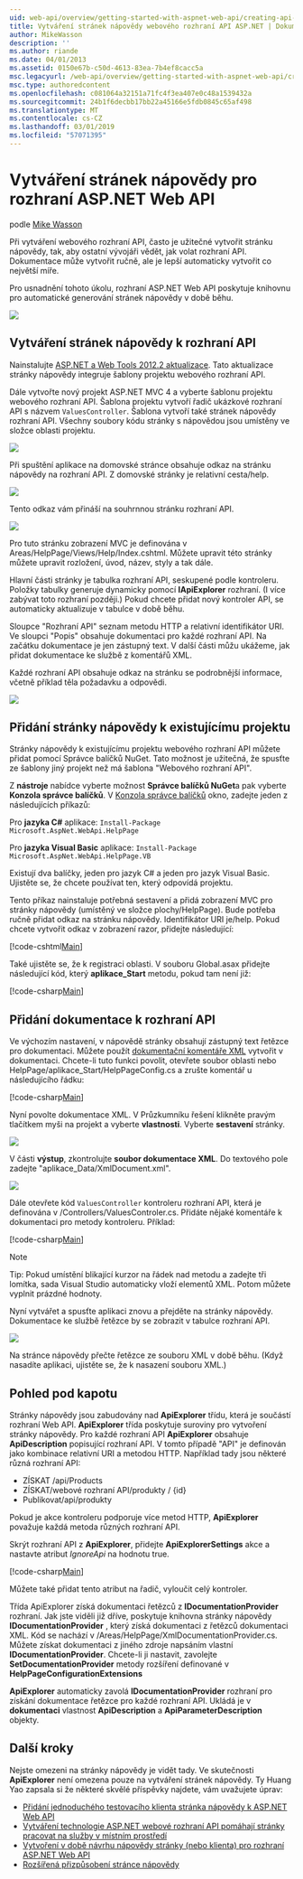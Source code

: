 ```yaml
---
uid: web-api/overview/getting-started-with-aspnet-web-api/creating-api-help-pages
title: Vytváření stránek nápovědy webového rozhraní API ASP.NET | Dokumentace Microsoftu
author: MikeWasson
description: ''
ms.author: riande
ms.date: 04/01/2013
ms.assetid: 0150e67b-c50d-4613-83ea-7b4ef8cacc5a
msc.legacyurl: /web-api/overview/getting-started-with-aspnet-web-api/creating-api-help-pages
msc.type: authoredcontent
ms.openlocfilehash: c081064a32151a71fc4f3ea407e0c48a1539432a
ms.sourcegitcommit: 24b1f6decbb17bb22a45166e5fdb0845c65af498
ms.translationtype: MT
ms.contentlocale: cs-CZ
ms.lasthandoff: 03/01/2019
ms.locfileid: "57071395"
---
```

<a name="creating-help-pages-for-aspnet-web-api"></a>Vytváření stránek nápovědy pro rozhraní ASP.NET Web API
====================
podle [Mike Wasson](https://github.com/MikeWasson)

Při vytváření webového rozhraní API, často je užitečné vytvořit stránku nápovědy, tak, aby ostatní vývojáři vědět, jak volat rozhraní API. Dokumentace může vytvořit ručně, ale je lepší automaticky vytvořit co největší míře.

Pro usnadnění tohoto úkolu, rozhraní ASP.NET Web API poskytuje knihovnu pro automatické generování stránek nápovědy v době běhu.

![](creating-api-help-pages/_static/image1.png)

## <a name="creating-api-help-pages"></a>Vytváření stránek nápovědy k rozhraní API

Nainstalujte [ASP.NET a Web Tools 2012.2 aktualizace](https://go.microsoft.com/fwlink/?LinkId=282650). Tato aktualizace stránky nápovědy integruje šablony projektu webového rozhraní API.

Dále vytvořte nový projekt ASP.NET MVC 4 a vyberte šablonu projektu webového rozhraní API. Šablona projektu vytvoří řadič ukázkové rozhraní API s názvem `ValuesController`. Šablona vytvoří také stránek nápovědy rozhraní API. Všechny soubory kódu stránky s nápovědou jsou umístěny ve složce oblasti projektu.

![](creating-api-help-pages/_static/image2.png)

Při spuštění aplikace na domovské stránce obsahuje odkaz na stránku nápovědy na rozhraní API. Z domovské stránky je relativní cesta/help.

![](creating-api-help-pages/_static/image3.png)

Tento odkaz vám přináší na souhrnnou stránku rozhraní API.

![](creating-api-help-pages/_static/image4.png)

Pro tuto stránku zobrazení MVC je definována v Areas/HelpPage/Views/Help/Index.cshtml. Můžete upravit této stránky můžete upravit rozložení, úvod, název, styly a tak dále.

Hlavní části stránky je tabulka rozhraní API, seskupené podle kontroleru. Položky tabulky generuje dynamicky pomocí **IApiExplorer** rozhraní. (I více zabývat toto rozhraní později.) Pokud chcete přidat nový kontroler API, se automaticky aktualizuje v tabulce v době běhu.

Sloupce "Rozhraní API" seznam metodu HTTP a relativní identifikátor URI. Ve sloupci "Popis" obsahuje dokumentaci pro každé rozhraní API. Na začátku dokumentace je jen zástupný text. V další části můžu ukážeme, jak přidat dokumentace ke službě z komentářů XML.

Každé rozhraní API obsahuje odkaz na stránku se podrobnější informace, včetně příklad těla požadavku a odpovědi.

![](creating-api-help-pages/_static/image5.png)

## <a name="adding-help-pages-to-an-existing-project"></a>Přidání stránky nápovědy k existujícímu projektu

Stránky nápovědy k existujícímu projektu webového rozhraní API můžete přidat pomocí Správce balíčků NuGet. Tato možnost je užitečná, že spusťte ze šablony jiný projekt než má šablona "Webového rozhraní API".

Z **nástroje** nabídce vyberte možnost **Správce balíčků NuGet**a pak vyberte **Konzola správce balíčků**. V [Konzola správce balíčků](http://docs.nuget.org/docs/start-here/using-the-package-manager-console) okno, zadejte jeden z následujících příkazů:

Pro **jazyka C#** aplikace: `Install-Package Microsoft.AspNet.WebApi.HelpPage`

Pro **jazyka Visual Basic** aplikace: `Install-Package Microsoft.AspNet.WebApi.HelpPage.VB`

Existují dva balíčky, jeden pro jazyk C# a jeden pro jazyk Visual Basic. Ujistěte se, že chcete používat ten, který odpovídá projektu.

Tento příkaz nainstaluje potřebná sestavení a přidá zobrazení MVC pro stránky nápovědy (umístěný ve složce plochy/HelpPage). Bude potřeba ručně přidat odkaz na stránku nápovědy. Identifikátor URI je/help. Pokud chcete vytvořit odkaz v zobrazení razor, přidejte následující:

[!code-cshtml[Main](creating-api-help-pages/samples/sample1.cshtml)]

Také ujistěte se, že k registraci oblasti. V souboru Global.asax přidejte následující kód, který **aplikace\_Start** metodu, pokud tam není již:

[!code-csharp[Main](creating-api-help-pages/samples/sample2.cs?highlight=4)]

## <a name="adding-api-documentation"></a>Přidání dokumentace k rozhraní API

Ve výchozím nastavení, v nápovědě stránky obsahují zástupný text řetězce pro dokumentaci. Můžete použít [dokumentační komentáře XML](https://msdn.microsoft.com/library/b2s063f7.aspx) vytvořit v dokumentaci. Chcete-li tuto funkci povolit, otevřete soubor oblasti nebo HelpPage/aplikace\_Start/HelpPageConfig.cs a zrušte komentář u následujícího řádku:

[!code-csharp[Main](creating-api-help-pages/samples/sample3.cs)]

Nyní povolte dokumentace XML. V Průzkumníku řešení klikněte pravým tlačítkem myši na projekt a vyberte **vlastnosti**. Vyberte **sestavení** stránky.

![](creating-api-help-pages/_static/image6.png)

V části **výstup**, zkontrolujte **soubor dokumentace XML**. Do textového pole zadejte "aplikace\_Data/XmlDocument.xml".

![](creating-api-help-pages/_static/image7.png)

Dále otevřete kód `ValuesController` kontroleru rozhraní API, která je definována v /Controllers/ValuesControler.cs. Přidáte nějaké komentáře k dokumentaci pro metody kontroleru. Příklad:

[!code-csharp[Main](creating-api-help-pages/samples/sample4.cs)]

> [!NOTE]
> Tip: Pokud umístění blikající kurzor na řádek nad metodu a zadejte tři lomítka, sada Visual Studio automaticky vloží elementů XML. Potom můžete vyplnit prázdné hodnoty.


Nyní vytvářet a spusťte aplikaci znovu a přejděte na stránky nápovědy. Dokumentace ke službě řetězce by se zobrazit v tabulce rozhraní API.

![](creating-api-help-pages/_static/image8.png)

Na stránce nápovědy přečte řetězce ze souboru XML v době běhu. (Když nasadíte aplikaci, ujistěte se, že k nasazení souboru XML.)

## <a name="under-the-hood"></a>Pohled pod kapotu

Stránky nápovědy jsou zabudovány nad **ApiExplorer** třídu, která je součástí rozhraní Web API. **ApiExplorer** třída poskytuje suroviny pro vytvoření stránky nápovědy. Pro každé rozhraní API **ApiExplorer** obsahuje **ApiDescription** popisující rozhraní API. V tomto případě "API" je definován jako kombinace relativní URI a metodou HTTP. Například tady jsou některé různá rozhraní API:

- ZÍSKAT /api/Products
- ZÍSKAT/webové rozhraní API/produkty / {id}
- Publikovat/api/produkty

Pokud je akce kontroleru podporuje více metod HTTP, **ApiExplorer** považuje každá metoda různých rozhraní API.

Skrýt rozhraní API z **ApiExplorer**, přidejte **ApiExplorerSettings** akce a nastavte atribut *IgnoreApi* na hodnotu true.

[!code-csharp[Main](creating-api-help-pages/samples/sample5.cs)]

Můžete také přidat tento atribut na řadič, vyloučit celý kontroler.

Třída ApiExplorer získá dokumentaci řetězců z **IDocumentationProvider** rozhraní. Jak jste viděli již dříve, poskytuje knihovna stránky nápovědy **IDocumentationProvider** , který získá dokumentaci z řetězců dokumentaci XML. Kód se nachází v /Areas/HelpPage/XmlDocumentationProvider.cs. Můžete získat dokumentaci z jiného zdroje napsáním vlastní **IDocumentationProvider**. Chcete-li ji nastavit, zavolejte **SetDocumentationProvider** metody rozšíření definované v **HelpPageConfigurationExtensions**

**ApiExplorer** automaticky zavolá **IDocumentationProvider** rozhraní pro získání dokumentace řetězce pro každé rozhraní API. Ukládá je v **dokumentaci** vlastnost **ApiDescription** a **ApiParameterDescription** objekty.

## <a name="next-steps"></a>Další kroky

Nejste omezeni na stránky nápovědy je vidět tady. Ve skutečnosti **ApiExplorer** není omezena pouze na vytváření stránek nápovědy. Ty Huang Yao zapsala si že některé skvělé příspěvky najdete, vám uvažujete úprav:

- [Přidání jednoduchého testovacího klienta stránka nápovědy k ASP.NET Web API](https://blogs.msdn.com/b/yaohuang1/archive/2012/12/02/adding-a-simple-test-client-to-asp-net-web-api-help-page.aspx)
- [Vytváření technologie ASP.NET webové rozhraní API pomáhají stránky pracovat na služby v místním prostředí](https://blogs.msdn.com/b/yaohuang1/archive/2012/12/20/making-asp-net-web-api-help-page-work-on-self-hosted-services.aspx)
- [Vytvoření v době návrhu nápovědy stránky (nebo klienta) pro rozhraní ASP.NET Web API](https://blogs.msdn.com/b/yaohuang1/archive/2013/01/20/design-time-generation-of-help-page-or-proxy-for-asp-net-web-api.aspx)
- [Rozšířená přizpůsobení stránce nápovědy](https://blogs.msdn.com/b/yaohuang1/archive/2012/12/10/asp-net-web-api-help-page-part-3-advanced-help-page-customizations.aspx)
